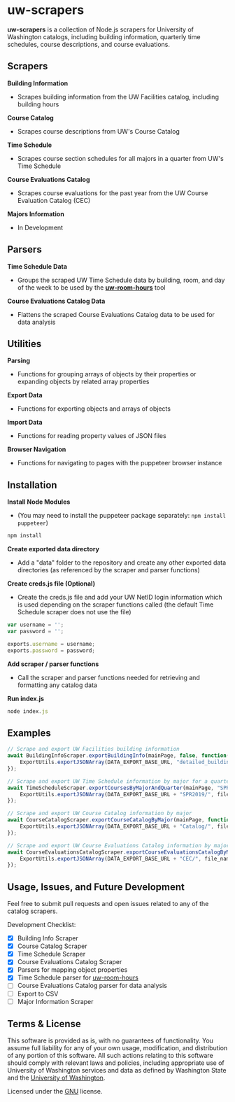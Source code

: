 # uw-scrapers

**uw-scrapers** is a collection of Node.js scrapers for University of Washington catalogs, including building information, quarterly time schedules, course descriptions, and course evaluations. 

## Scrapers

**Building Information**  
* Scrapes building information from the UW Facilities catalog, including building hours

**Course Catalog**  
* Scrapes course descriptions from UW's Course Catalog

**Time Schedule**  
* Scrapes course section schedules for all majors in a quarter from UW's Time Schedule

**Course Evaluations Catalog**  
* Scrapes course evaluations for the past year from the UW Course Evaluation Catalog (CEC)

**Majors Information**  
* In Development

## Parsers

**Time Schedule Data**
* Groups the scraped UW Time Schedule data by building, room, and day of the week to be used by the [**uw-room-hours**](https://github.com/JoshiAbhishek/uw-room-hours) tool

**Course Evaluations Catalog Data**
* Flattens the scraped Course Evaluations Catalog data to be used for data analysis

## Utilities 

**Parsing**
* Functions for grouping arrays of objects by their properties or expanding objects by related array properties

**Export Data**
* Functions for exporting objects and arrays of objects

**Import Data**
* Functions for reading property values of JSON files

**Browser Navigation**
* Functions for navigating to pages with the puppeteer browser instance

## Installation

**Install Node Modules**
* (You may need to install the puppeteer package separately: `npm install puppeteer`)

```javascript
npm install
```

**Create exported data directory**  
* Add a "data" folder to the repository and create any other exported data directories (as referenced by the scraper and parser functions)

**Create creds.js file (Optional)**  
* Create the creds.js file and add your UW NetID login information which is used depending on the scraper functions called (the default Time Schedule scraper does not use the file)

```javascript
var username = '';
var password = '';

exports.username = username;
exports.password = password;
```

**Add scraper / parser functions**
* Call the scraper and parser functions needed for retrieving and formatting any catalog data

**Run index.js**  

```javascript
node index.js
```

## Examples

```javascript
// Scrape and export UW Facilities building information
await BuildingInfoScraper.exportBuildingInfo(mainPage, false, function(data) {
    ExportUtils.exportJSONArray(DATA_EXPORT_BASE_URL, "detailed_building_info.json", "data", data);
});

// Scrape and export UW Time Schedule information by major for a quarter
await TimeScheduleScraper.exportCoursesByMajorAndQuarter(mainPage, "SPR2019", function(file_name, data) {
    ExportUtils.exportJSONArray(DATA_EXPORT_BASE_URL + "SPR2019/", file_name, "data", data);
});

// Scrape and export UW Course Catalog information by major
await CourseCatalogScraper.exportCourseCatalogByMajor(mainPage, function(file_name, data) {
    ExportUtils.exportJSONArray(DATA_EXPORT_BASE_URL + "Catalog/", file_name, "data", data);
});

// Scrape and export UW Course Evaluations Catalog information by major
await CourseEvaluationsCatalogScraper.exportCourseEvaluationsCatalogByMajor(mainPage, function(file_name, data) {
    ExportUtils.exportJSONArray(DATA_EXPORT_BASE_URL + "CEC/", file_name, "data", data);
});
```

## Usage, Issues, and Future Development

Feel free to submit pull requests and open issues related to any of the catalog scrapers.  

Development Checklist:
- [x] Building Info Scraper
- [x] Course Catalog Scraper
- [x] Time Schedule Scraper
- [x] Course Evaluations Catalog Scraper
- [x] Parsers for mapping object properties
- [x] Time Schedule parser for [uw-room-hours](https://github.com/JoshiAbhishek/uw-room-hours)
- [ ] Course Evaluations Catalog parser for data analysis 
- [ ] Export to CSV
- [ ] Major Information Scraper

## Terms & License

This software is provided as is, with no guarantees of functionality. You assume full liability for any of your own usage, modification, and distribution of any portion of this software. All such actions relating to this software should comply with relevant laws and policies, including appropriate use of University of Washington services and data as defined by Washington State and the [University of Washington](https://itconnect.uw.edu/work/appropriate-use/).

Licensed under the [GNU](./LICENSE) license. 
